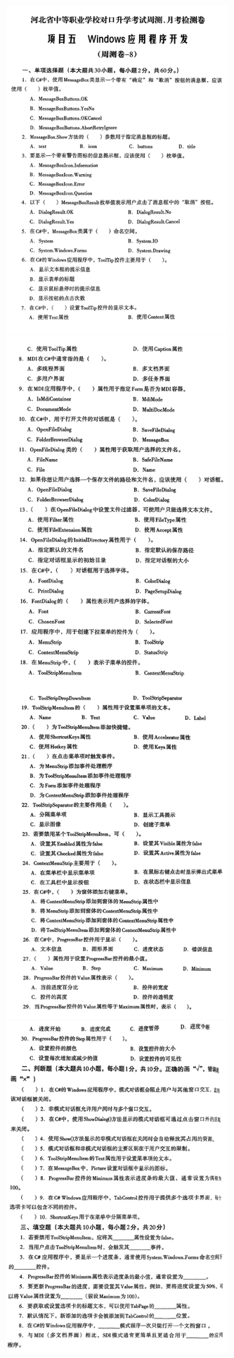 ![周测月考](images/5-8/week1.png)
![周测月考](images/5-8/week2.png)
![周测月考](images/5-8/week3.png)
![周测月考](images/5-8/week4.png)